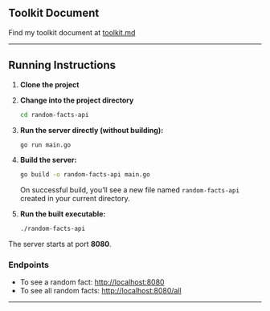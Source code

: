 ## Toolkit Document

Find my toolkit document at [toolkit.md](toolkit.md)

---

## Running Instructions

1. **Clone the project**

2. **Change into the project directory**

   ```bash
   cd random-facts-api
   ```

3. **Run the server directly (without building):**

   ```bash
   go run main.go
   ```

4. **Build the server:**

   ```bash
   go build -o random-facts-api main.go
   ```
   On successful build, you’ll see a new file named `random-facts-api` created in your current directory.

5. **Run the built executable:**

   ```bash
   ./random-facts-api
   ```

The server starts at port **8080**.

### Endpoints

- To see a random fact: [http://localhost:8080](http://localhost:8080)
- To see all random facts: [http://localhost:8080/all](http://localhost:8080/all)

---
